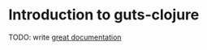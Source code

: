 # Introduction to guts-clojure

TODO: write [great documentation](http://jacobian.org/writing/what-to-write/)

